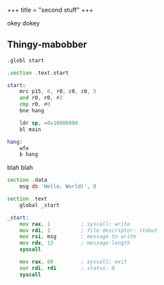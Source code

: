 +++
title = "second stuff"
+++

okey dokey

## Thingy-mabobber

```asm
.globl start

.section .text.start

start:
    mrc p15, 0, r0, c0, c0, 5
    and r0, r0, #3
    cmp r0, #0
    bne hang

    ldr sp, =0x10006000
    bl main

hang:
    wfe
    b hang
```

blah blah

```asm
section .data
    msg db 'Hello, World!', 0

section .text
    global _start

_start:
    mov rax, 1          ; syscall: write
    mov rdi, 1          ; file descriptor: stdout
    mov rsi, msg        ; message to write
    mov rdx, 13         ; message length
    syscall

    mov rax, 60         ; syscall: exit
    xor rdi, rdi        ; status: 0
    syscall
```
